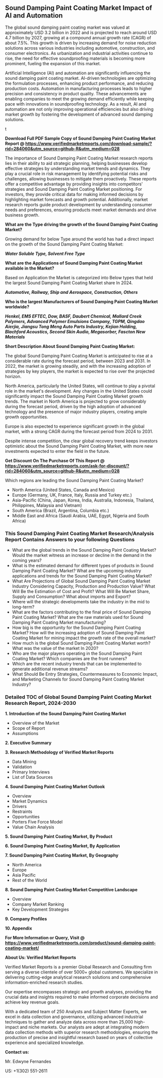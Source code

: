 <h2>Sound Damping Paint Coating Market Impact of AI and Automation</h2><p>The global sound damping paint coating market was valued at approximately USD 3.2 billion in 2022 and is projected to reach around USD 4.7 billion by 2027, growing at a compound annual growth rate (CAGR) of about 7.5%. This growth is driven by increasing demand for noise reduction solutions across various industries including automotive, construction, and consumer electronics. As urbanization and industrial activities continue to rise, the need for effective soundproofing materials is becoming more prominent, fueling the expansion of this market.</p><p>Artificial Intelligence (AI) and automation are significantly influencing the sound damping paint coating market. AI-driven technologies are optimizing the formulation processes, enhancing product performance, and reducing production costs. Automation in manufacturing processes leads to higher precision and consistency in product quality. These advancements are enabling companies to meet the growing demand efficiently while keeping pace with innovations in soundproofing technology. As a result, AI and automation are not only improving operational efficiencies but also driving market growth by fostering the development of advanced sound damping solutions.</p>t</p><p id="" class=""><strong>Download Full PDF Sample Copy of Sound Damping Paint Coating Market Report @ <a href="https://www.verifiedmarketreports.com/download-sample/?rid=284060&utm_source=github-R&utm_medium=028" target="_blank">https://www.verifiedmarketreports.com/download-sample/?rid=284060&utm_source=github-R&utm_medium=028</a></strong></p><p>The importance of&nbsp;Sound Damping Paint Coating Market research reports lies in their ability to aid strategic planning, helping businesses develop effective strategies by understanding market trends and dynamics. They play a crucial role in risk management by identifying potential risks and challenges, allowing businesses to mitigate them proactively. These reports offer a competitive advantage by providing insights into competitors' strategies and Sound Damping Paint Coating Market positioning. For investors, they provide critical data for making informed decisions by highlighting market forecasts and growth potential. Additionally, market research reports guide product development by understanding consumer needs and preferences, ensuring products meet market demands and drive business growth.</p><p><strong>What are the&nbsp;Type driving the growth of the Sound Damping Paint Coating Market?</strong></p><p id="" class="">Growing demand for below Type around the world has had a direct impact on the growth of the Sound Damping Paint Coating Market:</p><em><strong>Water Soluble Type, Solvent Free Type</strong></em></p><strong>What are the&nbsp;Applications&nbsp;of Sound Damping Paint Coating Market available in the Market?</strong></p><p id="" class="">Based on Application the Market is categorized into Below types that held the largest Sound Damping Paint Coating Market share In 2024.</p><em><strong>Automotive, Railway, Ship and Aerospace, Construction, Others</strong></em></p><strong>Who is the largest Manufacturers of Sound Damping Paint Coating Market worldwide?</strong></p><p><em><strong>Henkel, EMS EFTEC, Dow, BASF, Daubert Chemical, Mallard Creek Polymers, Advanced Polymer Emulsions Company, TGPM, Qingdao Aierjia, Jiangsu Tong Meng Auto Parts Industry, Kejian Holding, Blachford Acoustics, Second Skin Audio, Megasorber, Fascton New Materials</strong></em></p><p id="" class=""><strong>Short Description About Sound Damping Paint Coating Market:</strong></p><p>The global Sound Damping Paint Coating Market is anticipated to rise at a considerable rate during the forecast period, between 2023 and 2031. In 2022, the market is growing steadily, and with the increasing adoption of strategies by key players, the market is expected to rise over the projected horizon.</p><p>North America, particularly the United States, will continue to play a pivotal role in the market's development. Any changes in the United States could significantly impact the Sound Damping Paint Coating Market growth trends. The market in North America is projected to grow considerably during the forecast period, driven by the high adoption of advanced technology and the presence of major industry players, creating ample growth opportunities.</p><p>Europe is also expected to experience significant growth in the global market, with a strong CAGR during the forecast period from 2024 to 2031.</p><p>Despite intense competition, the clear global recovery trend keeps investors optimistic about the Sound Damping Paint Coating Market, with more new investments expected to enter the field in the future.</p><p id="" class=""><strong>Get Discount On The Purchase Of This Report @ <a href="https://www.verifiedmarketreports.com/ask-for-discount/?rid=284060&utm_source=github-R&utm_medium=028" target="_blank">https://www.verifiedmarketreports.com/ask-for-discount/?rid=284060&utm_source=github-R&utm_medium=028</a></strong></p>Which regions are leading the Sound Damping Paint Coating Market?</p><ul><li>North America (United States, Canada and Mexico)</li><li>Europe (Germany, UK, France, Italy, Russia and Turkey etc.)</li><li>Asia-Pacific (China, Japan, Korea, India, Australia, Indonesia, Thailand, Philippines, Malaysia and Vietnam)</li><li>South America (Brazil, Argentina, Columbia etc.)</li><li>Middle East and Africa (Saudi Arabia, UAE, Egypt, Nigeria and South Africa)</li></ul><h3 id="" class="">This Sound Damping Paint Coating Market Research/Analysis Report Contains Answers to your following Questions</h3><ul><li>What are the global trends in the Sound Damping Paint Coating Market? Would the market witness an increase or decline in the demand in the coming years?</li><li>What is the estimated demand for different types of products in Sound Damping Paint Coating Market? What are the upcoming industry applications and trends for the Sound Damping Paint Coating Market?</li><li>What Are Projections of Global Sound Damping Paint Coating Market Industry Considering Capacity, Production and Production Value? What Will Be the Estimation of Cost and Profit? What Will Be Market Share, Supply and Consumption? What about imports and Export?</li><li>Where will the strategic developments take the industry in the mid to long-term?</li><li>What are the factors contributing to the final price of Sound Damping Paint Coating Market? What are the raw materials used for Sound Damping Paint Coating Market manufacturing?</li><li>How big is the opportunity for the Sound Damping Paint Coating Market? How will the increasing adoption of Sound Damping Paint Coating Market for mining impact the growth rate of the overall market?</li><li>How much is the global Sound Damping Paint Coating Market worth? What was the value of the market In 2020?</li><li>Who are the major players operating in the Sound Damping Paint Coating Market? Which companies are the front runners?</li><li>Which are the recent industry trends that can be implemented to generate additional revenue streams?</li><li>What Should Be Entry Strategies, Countermeasures to Economic Impact, and Marketing Channels for Sound Damping Paint Coating Market Industry?</li></ul><h3 id="" class="">Detailed TOC of Global Sound Damping Paint Coating Market Research Report, 2024-2030</h3><p id="" class=""><strong>1. Introduction of the Sound Damping Paint Coating Market</strong></p><ul><li>Overview of the Market</li><li>Scope of Report</li><li>Assumptions</li></ul><p id="" class=""><strong>2. Executive Summary</strong></p><p id="" class=""><strong>3. Research Methodology of Verified Market Reports</strong></p><ul><li>Data Mining</li><li>Validation</li><li>Primary Interviews</li><li>List of Data Sources</li></ul><p id="" class=""><strong>4. Sound Damping Paint Coating Market Outlook</strong></p><ul><li>Overview</li><li>Market Dynamics</li><li>Drivers</li><li>Restraints</li><li>Opportunities</li><li>Porters Five Force Model</li><li>Value Chain Analysis</li></ul><p id="" class=""><strong>5. Sound Damping Paint Coating Market, By Product</strong></p><p id="" class=""><strong>6. Sound Damping Paint Coating Market, By Application</strong></p><p id="" class=""><strong>7. Sound Damping Paint Coating Market, By Geography</strong></p><ul><li>North America</li><li>Europe</li><li>Asia Pacific</li><li>Rest of the World</li></ul><p id="" class=""><strong>8. Sound Damping Paint Coating Market Competitive Landscape</strong></p><ul><li>Overview</li><li>Company Market Ranking</li><li>Key Development Strategies</li></ul><p id="" class=""><strong>9. Company Profiles</strong></p><p id="" class=""><strong>10. Appendix</strong></p><p id="" class=""><strong>For More Information or Query, Visit @ <a href="https://www.verifiedmarketreports.com/product/sound-damping-paint-coating-market/" target="_blank">https://www.verifiedmarketreports.com/product/sound-damping-paint-coating-market/</a></strong></p><p id="" class=""><strong>About Us: Verified Market Reports</strong></p><p id="" class="">Verified Market Reports is a premier Global Research and Consulting firm serving a diverse clientele of over 5000+ global customers. We specialize in delivering cutting-edge analytical research solutions and comprehensive information-enriched research studies.</p><p id="" class="">Our expertise encompasses strategic and growth analyses, providing the crucial data and insights required to make informed corporate decisions and achieve key revenue goals.</p><p id="" class="">With a dedicated team of 250 Analysts and Subject Matter Experts, we excel in data collection and governance, utilizing advanced industrial techniques to gather and analyze data across more than 25,000 high-impact and niche markets. Our analysts are adept at integrating modern data collection methods with superior research methodologies, ensuring the production of precise and insightful research based on years of collective experience and specialized knowledge.</p><p id="" class=""><strong>Contact us:</strong></p><p id="" class="">Mr. Edwyne Fernandes</p><p id="" class="">US: +1(302) 551-2611</p>